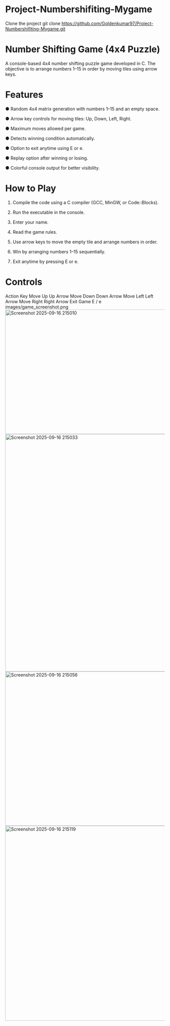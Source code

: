 # Project-Numbershifiting-Mygame
Clone the project 
git clone https://github.com/Goldenkumar97/Project-Numbershifiting-Mygame.git


# Number Shifting Game (4x4 Puzzle)

A console-based 4x4 number shifting puzzle game developed in C.
The objective is to arrange numbers 1–15 in order by moving tiles using arrow keys.

# Features

● Random 4x4 matrix generation with numbers 1–15 and an empty space.

● Arrow key controls for moving tiles: Up, Down, Left, Right.

● Maximum moves allowed per game.

● Detects winning condition automatically.

● Option to exit anytime using E or e.

● Replay option after winning or losing.

● Colorful console output for better visibility.

# How to Play

1. Compile the code using a C compiler (GCC, MinGW, or Code::Blocks).

2. Run the executable in the console.

3. Enter your name.

4. Read the game rules.

5. Use arrow keys to move the empty tile and arrange numbers in order.

6. Win by arranging numbers 1–15 sequentially.

7. Exit anytime by pressing E or e.

# Controls
Action	      Key
Move Up	      Up Arrow
Move Down    	Down Arrow
Move Left    	Left Arrow
Move Right	  Right Arrow
Exit Game	    E / e
images/game_screenshot.png
<img width="875" height="392" alt="Screenshot 2025-09-16 215010" src="https://github.com/user-attachments/assets/06d7da0c-9f43-4df2-9a19-8834def20a47" />
<img width="870" height="748" alt="Screenshot 2025-09-16 215033" src="https://github.com/user-attachments/assets/a06d42de-7c6e-4183-8cd7-cb04f6b19751" />
<img width="559" height="486" alt="Screenshot 2025-09-16 215056" src="https://github.com/user-attachments/assets/cbd89af7-9e8b-42b3-845a-58cbec774582" />
<img width="879" height="614" alt="Screenshot 2025-09-16 215119" src="https://github.com/user-attachments/assets/15697b3d-1224-42eb-8762-718de25d3ab4" />
